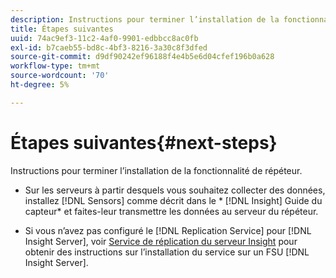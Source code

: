 ```yaml
---
description: Instructions pour terminer l’installation de la fonctionnalité de répéteur.
title: Étapes suivantes
uuid: 74ac9ef3-11c2-4af0-9901-edbbcc8ac0fb
exl-id: b7caeb55-bd8c-4bf3-8216-3a30c8f3dfed
source-git-commit: d9df90242ef96188f4e4b5e6d04cfef196b0a628
workflow-type: tm+mt
source-wordcount: '70'
ht-degree: 5%

---
```


# Étapes suivantes{#next-steps}

Instructions pour terminer l’installation de la fonctionnalité de répéteur.

* Sur les serveurs à partir desquels vous souhaitez collecter des données, installez [!DNL Sensors] comme décrit dans le * [!DNL Insight] Guide du capteur* et faites-leur transmettre les données au serveur du répéteur.

* Si vous n’avez pas configuré le [!DNL Replication Service] pour [!DNL Insight Server], voir [Service de réplication du serveur Insight](../../../../home/c-inst-svr/c-ins-svr-rep-svc/c-ins-svr-rep-svc.md#concept-926e654e80d943a0b6ac44a82a510d92) pour obtenir des instructions sur l’installation du service sur un FSU [!DNL Insight Server].

